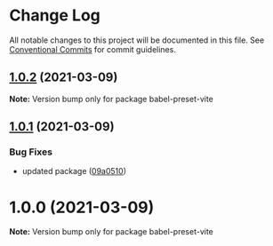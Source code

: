 # Change Log

All notable changes to this project will be documented in this file.
See [Conventional Commits](https://conventionalcommits.org) for commit guidelines.

## [1.0.2](https://github.com/OpenSourceRaidGuild/babel-vite/compare/babel-preset-vite@1.0.1...babel-preset-vite@1.0.2) (2021-03-09)

**Note:** Version bump only for package babel-preset-vite





## [1.0.1](https://github.com/OpenSourceRaidGuild/babel-vite/compare/babel-preset-vite@1.0.0...babel-preset-vite@1.0.1) (2021-03-09)


### Bug Fixes

* updated package ([09a0510](https://github.com/OpenSourceRaidGuild/babel-vite/commit/09a05100e1505e3a08728d1b2cb3634e5421d7d9))





# 1.0.0 (2021-03-09)

**Note:** Version bump only for package babel-preset-vite
